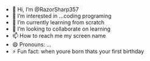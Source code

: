 - 👋 Hi, I’m @RazorSharp357
- 👀 I’m interested in ...coding programing
- 🌱 I’m currently learning from scratch
- 💞️ I’m looking to collaborate on learning 
- 📫 How to reach me my screen name 
- 😄 Pronouns: ...
- ⚡ Fun fact: when youre born thats your first birthday

<!---
RazorSharp357/RazorSharp357 is a ✨ special ✨ repository because its `README.md` (this file) appears on your GitHub profile.
You can click the Preview link to take a look at your changes.
--->
